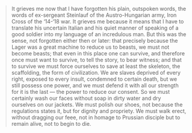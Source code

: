 > It grieves me now that I have forgotten his plain, outspoken words, the words of ex-sergeant Steinlauf of the Austro-Hungarian army, Iron Cross of the ‘14-‘18 war. It grieves me because it means that I have to translate his uncertain Italian and his quiet manner of speaking of a good soldier into my language of an incredulous man. But this was the sense, not forgotten either then or later: that precisely because the Lager was a great machine to reduce us to beasts, we must not become beasts; that even in this place one can survive, and therefore once must want to survive, to tell the story, to bear witness; and that to survive we must force ourselves to save at least the skeleton, the scaffolding, the form of civilization. We are slaves deprived of every right, exposed to every insult, condemned to certain death, but we still possess one power, and we must defend it with all our strength for it is the last — the power to reduce our consent. So we must certainly wash our faces without soap in dirty water and dry ourselves on our jackets. We must polish our shoes, not because the regulations states it, but for dignity and propriety. We must walk erect, without dragging our feee, not in homage to Prussian disciple but to remain alive, not to begin to die.
